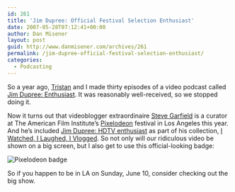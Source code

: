 ```yaml
---
id: 261
title: 'Jim Dupree: Official Festival Selection Enthusiast'
date: 2007-05-28T07:12:41+00:00
author: Dan Misener
layout: post
guid: http://www.danmisener.com/archives/261
permalink: /jim-dupree-official-festival-selection-enthusiast/
categories:
  - Podcasting
---
```

So a year ago, [Tristan](http://tristanhomer.blogspot.com/) and I made thirty episodes of a video podcast called [Jim Dupree: Enthusiast](http://www.youtube.com/view_play_list?p=148D2563FCC4A745). It was reasonably well-received, so we stopped doing it.

Now it turns out that videoblogger extraordinaire [Steve Garfield](http://www.stevegarfield.com/) is a curator at The American Film Institute&#8217;s [Pixelodeon](http://pixelodeonfest.com/) festival in Los Angeles this year. And he&#8217;s included [Jim Dupree: HDTV enthusiast](http://www.youtube.com/watch?v=ycsW2kSe9Qs) as part of his collection, [I Watched, I Laughed, I Vlogged](http://pixelodeonfest.com/schedule/#garfield). So not only will our ridiculous video be shown on a big screen, but I also get to use this official-looking badge:

![Pixelodeon badge](http://misener.org/wp-content/uploads/2007/05/pixselection_black_350.png)

So if you happen to be in LA on Sunday, June 10, consider checking out the big show.